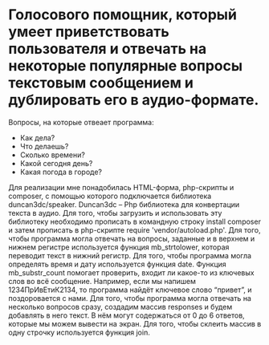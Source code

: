 # Голосового помощник, который умеет приветствовать пользователя и отвечать на некоторые популярные вопросы текстовым сообщением и дублировать его в аудио-формате.

Вопросы, на которые отвеает программа:
- Как дела?
- Что делаешь?
- Сколько времени?
- Какой сегодня день?
- Какая погода в городе?

Для реализации мне понадобилась HTML-форма, php-скрипты и composer, с помощью которого подключается библиотека duncan3dc/speaker. Duncan3dc – Php библиотека для конвертации текста в аудио. Для того, чтобы загрузить и использовать эту библиотеку необходимо  прописать в командную строку install composer и затем прописать в php-скрипте require 'vendor/autoload.php'.
Для того, чтобы программа могла отвечать на вопросы, заданные и в верхнем и нижнем регистре используется функция mb_strtolower, которая переводит текст в нижний регистр. Для того, чтобы программа могла определять время и дату используется функция date. Функция mb_substr_count помогает проверить, входит ли какое-то из ключевых слов во всё сообщение. Например, если мы напишем 1234ПрИвЕтиК2134, то программа найдёт ключевое слово “привет”, и поздоровается с нами. Для того, чтобы программа могла отвечать на несколько вопросов сразу, создадим массив responses и будем добавлять в него текст. В нём могут содержаться от 0 до 6 ответов, которые мы можем вывести на экран. Для того, чтобы склеить массив в одну строчку используется функция join. 
